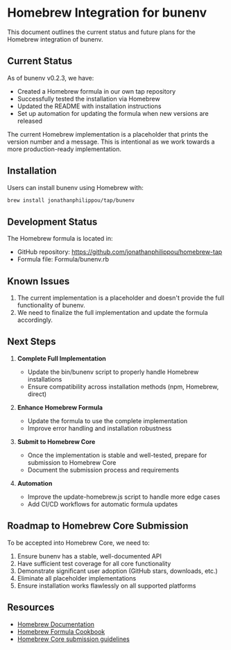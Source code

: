 # Homebrew Integration for bunenv

This document outlines the current status and future plans for the Homebrew integration of bunenv.

## Current Status

As of bunenv v0.2.3, we have:

- Created a Homebrew formula in our own tap repository
- Successfully tested the installation via Homebrew
- Updated the README with installation instructions
- Set up automation for updating the formula when new versions are released

The current Homebrew implementation is a placeholder that prints the version number and a message. This is intentional as we work towards a more production-ready implementation.

## Installation

Users can install bunenv using Homebrew with:

```bash
brew install jonathanphilippou/tap/bunenv
```

## Development Status

The Homebrew formula is located in:

- GitHub repository: https://github.com/jonathanphilippou/homebrew-tap
- Formula file: Formula/bunenv.rb

## Known Issues

1. The current implementation is a placeholder and doesn't provide the full functionality of bunenv.
2. We need to finalize the full implementation and update the formula accordingly.

## Next Steps

1. **Complete Full Implementation**

   - Update the bin/bunenv script to properly handle Homebrew installations
   - Ensure compatibility across installation methods (npm, Homebrew, direct)

2. **Enhance Homebrew Formula**

   - Update the formula to use the complete implementation
   - Improve error handling and installation robustness

3. **Submit to Homebrew Core**

   - Once the implementation is stable and well-tested, prepare for submission to Homebrew Core
   - Document the submission process and requirements

4. **Automation**
   - Improve the update-homebrew.js script to handle more edge cases
   - Add CI/CD workflows for automatic formula updates

## Roadmap to Homebrew Core Submission

To be accepted into Homebrew Core, we need to:

1. Ensure bunenv has a stable, well-documented API
2. Have sufficient test coverage for all core functionality
3. Demonstrate significant user adoption (GitHub stars, downloads, etc.)
4. Eliminate all placeholder implementations
5. Ensure installation works flawlessly on all supported platforms

## Resources

- [Homebrew Documentation](https://docs.brew.sh/)
- [Homebrew Formula Cookbook](https://docs.brew.sh/Formula-Cookbook)
- [Homebrew Core submission guidelines](https://docs.brew.sh/Adding-Software-to-Homebrew)
